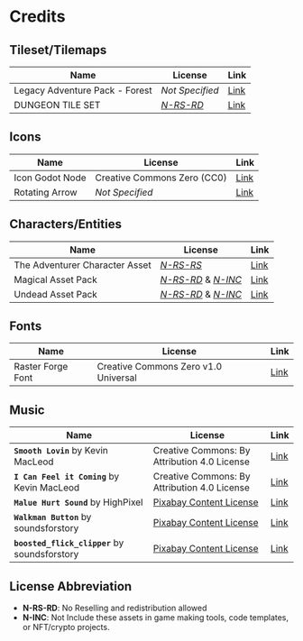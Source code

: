 # Credits

## Tileset/Tilemaps

| Name                           | License                            | Link                                                                     |
|--------------------------------|------------------------------------|--------------------------------------------------------------------------|
| Legacy Adventure Pack - Forest | _Not Specified_                    | [Link](https://anokolisa.itch.io/legacy-adventure-pack-forest)           |
| DUNGEON TILE SET               | [_N-RS-RD_](#license-abbreviation) | [Link](https://incolgames.itch.io/dungeon-platformer-tile-set-pixel-art) |

## Icons

| Name            | License                     | Link                                              |
|-----------------|-----------------------------|---------------------------------------------------|
| Icon Godot Node | Creative Commons Zero (CC0) | [Link](https://pixel-boy.itch.io/icon-godot-node) |
| Rotating Arrow  | _Not Specified_             | [Link](https://rjramaral.itch.io/rotating-arrow)  |

## Characters/Entities

| Name                           | License                                                               | Link                                                          |
|--------------------------------|-----------------------------------------------------------------------|---------------------------------------------------------------|
| The Adventurer Character Asset | [_N-RS-RS_](#license-abbreviation)                                    | [Link](https://sscary.itch.io/the-adventurer-male)            |
| Magical Asset Pack             | [_N-RS-RD_](#license-abbreviation) & [_N-INC_](#license-abbreviation) | [Link](https://deepdivegamestudio.itch.io/magical-asset-pack) |
| Undead Asset Pack              | [_N-RS-RD_](#license-abbreviation) & [_N-INC_](#license-abbreviation) | [Link](https://deepdivegamestudio.itch.io/undead-asset-pack)  |

## Fonts

| Name              | License                              | Link                                            |
|-------------------|--------------------------------------|-------------------------------------------------|
| Raster Forge Font | Creative Commons Zero v1.0 Universal | [Link](https://ggbot.itch.io/raster-forge-font) |

## Music

| Name                                          | License                                                                 | Link                                                                   |
|-----------------------------------------------|-------------------------------------------------------------------------|------------------------------------------------------------------------|
| **`Smooth Lovin`** by Kevin MacLeod           | Creative Commons: By Attribution 4.0 License                            | [Link](https://incompetech.com/music/royalty-free/music.html)          |
| **`I Can Feel it Coming`** by Kevin MacLeod   | Creative Commons: By Attribution 4.0 License                            | [Link](https://incompetech.com/music/royalty-free/music.html)          |
| **`Malue Hurt Sound`** by HighPixel           | [Pixabay Content License](https://pixabay.com/service/license-summary/) | [Link](https://pixabay.com/sound-effects/male-hurt-sound-95206/)       |
| **`Walkman Button`** by soundsforstory        | [Pixabay Content License](https://pixabay.com/service/license-summary/) | [Link](https://pixabay.com/sound-effects/walkman-button-272973/)       |
| **`boosted_flick_clipper`** by soundsforstory | [Pixabay Content License](https://pixabay.com/service/license-summary/) | [Link](https://pixabay.com/sound-effects/boosted-flick-clipper-45800/) |

## License Abbreviation

- **N-RS-RD**: No Reselling and redistribution allowed
- **N-INC**: Not Include these assets in game making tools, code templates, or NFT/crypto projects.
